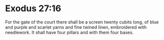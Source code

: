 # Exodus 27:16

For the gate of the court there shall be a screen twenty cubits long, of blue and purple and scarlet yarns and fine twined linen, embroidered with needlework. It shall have four pillars and with them four bases.
